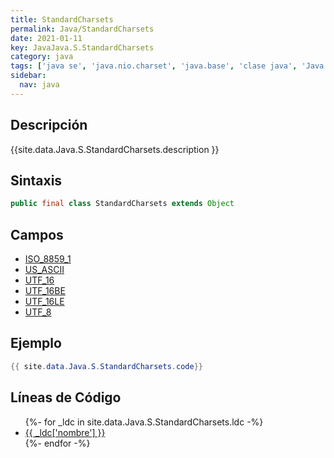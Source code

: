 ```yaml
---
title: StandardCharsets
permalink: Java/StandardCharsets
date: 2021-01-11
key: JavaJava.S.StandardCharsets
category: java
tags: ['java se', 'java.nio.charset', 'java.base', 'clase java', 'Java 1.7']
sidebar: 
  nav: java
---
```


## Descripción
{{site.data.Java.S.StandardCharsets.description }}

## Sintaxis
~~~java
public final class StandardCharsets extends Object
~~~

## Campos
* [ISO_8859_1](/Java/StandardCharsets/ISO_8859_1)
* [US_ASCII](/Java/StandardCharsets/US_ASCII)
* [UTF_16](/Java/StandardCharsets/UTF_16)
* [UTF_16BE](/Java/StandardCharsets/UTF_16BE)
* [UTF_16LE](/Java/StandardCharsets/UTF_16LE)
* [UTF_8](/Java/StandardCharsets/UTF_8)

## Ejemplo
~~~java
{{ site.data.Java.S.StandardCharsets.code}}
~~~

## Líneas de Código
<ul>
{%- for _ldc in site.data.Java.S.StandardCharsets.ldc -%}
   <li>
       <a href="{{_ldc['url'] }}">{{ _ldc['nombre'] }}</a>
   </li>
{%- endfor -%}
</ul>
